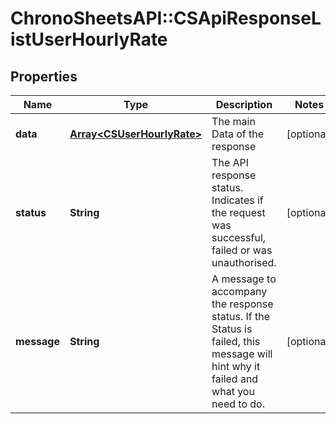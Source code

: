 # ChronoSheetsAPI::CSApiResponseListUserHourlyRate

## Properties
Name | Type | Description | Notes
------------ | ------------- | ------------- | -------------
**data** | [**Array&lt;CSUserHourlyRate&gt;**](CSUserHourlyRate.md) | The main Data of the response | [optional] 
**status** | **String** | The API response status. Indicates if the request was successful, failed or was unauthorised. | [optional] 
**message** | **String** | A message to accompany the response status.  If the Status is failed, this message will hint why it failed and what you need to do. | [optional] 


